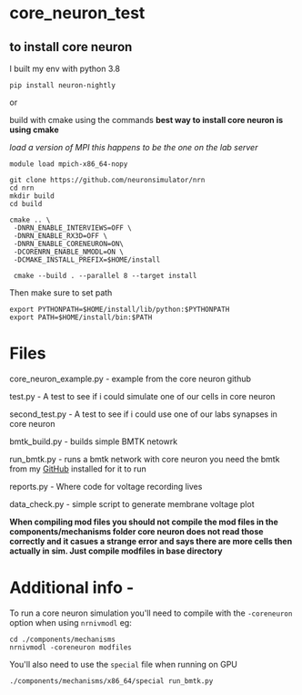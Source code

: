 # core_neuron_test
## to install core neuron

I built my env with python 3.8
```
pip install neuron-nightly
```
or 

build with cmake using the commands **best way to install core neuron is using cmake**

*load a version of MPI this happens to be the one on the lab server*
```
module load mpich-x86_64-nopy

git clone https://github.com/neuronsimulator/nrn
cd nrn
mkdir build
cd build

cmake .. \
 -DNRN_ENABLE_INTERVIEWS=OFF \
 -DNRN_ENABLE_RX3D=OFF \
 -DNRN_ENABLE_CORENEURON=ON\
 -DCORENRN_ENABLE_NMODL=ON \
 -DCMAKE_INSTALL_PREFIX=$HOME/install
 
 cmake --build . --parallel 8 --target install
 ```
Then make sure to set path
```
export PYTHONPATH=$HOME/install/lib/python:$PYTHONPATH
export PATH=$HOME/install/bin:$PATH
```
# Files

core_neuron_example.py - example from the core neuron github

test.py - A test to see if i could simulate one of our cells in core neuron

second_test.py - A test to see if i could use one of our labs synapses in core neuron

bmtk_build.py - builds simple BMTK netowrk

run_bmtk.py - runs a bmtk network with core neuron you need the bmtk from my [GitHub](https://github.com/GregGlickert/bmtk) installed for it to run

reports.py - Where code for voltage recording lives

data_check.py - simple script to generate membrane voltage plot

**When compiling mod files you should not compile the mod files in the components/mechanisms folder core neuron does not read those correctly and it casues a strange error and says there are more cells then actually in sim. Just compile modfiles in base directory**



# Additional info -

To run a core neuron simulation you'll need to compile with the `-coreneuron` option when using `nrnivmodl` eg:

```
cd ./components/mechanisms
nrnivmodl -coreneuron modfiles
```

You'll also need to use the `special` file when running on GPU

```
./components/mechanisms/x86_64/special run_bmtk.py
```